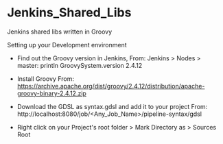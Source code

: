# Jenkins_Shared_Libs
Jenkins shared libs written in Groovy

Setting up your Development environment

- Find out the Groovy version in Jenkins, From:
    Jenkins > Nodes > master: println GroovySystem.version
    2.4.12

- Install Groovy From:
    https://archive.apache.org/dist/groovy/2.4.12/distribution/apache-groovy-binary-2.4.12.zip
    
- Download the GDSL as syntax.gdsl and add it to your project From:
    http://localhost:8080/job/<Any_Job_Name>/pipeline-syntax/gdsl
    
- Right click on your Project's root folder > Mark Directory as > Sources Root
    